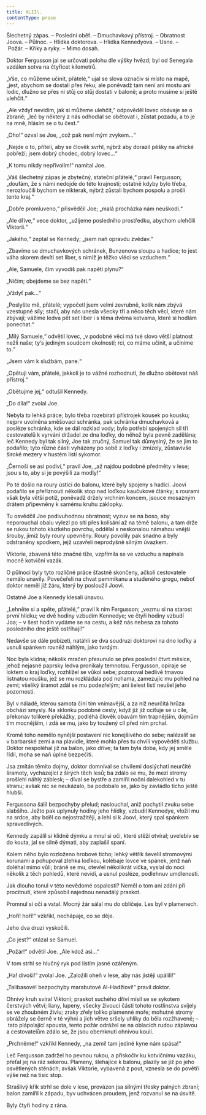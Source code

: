 ```yaml
---
title: XLII\.
contentType: prose
---
```


Šlechetný zápas. – Poslední oběť. – Dmuchavkový přístroj. – Obratnost Joova. – Půlnoc. – Hlídka doktorova. – Hlídka Kennedyova. – Usne. – Požár. – Křiky a ryky. – Mimo dosah.

Doktor Fergusson jal se určovati polohu dle výšky hvězd; byl od Senegala vzdálen sotva na čtyřicet kilometrů.

„Vše, co můžeme učinit, přátelé,“ ujal se slova označiv si místo na mapě, „jest, abychom se dostali přes řeku; ale poněvadž tam není ani mostu ani lodic, dlužno se přes ni stůj co stůj dostati v baloně; a proto musíme si ještě ulehčit.“

„Ale vždyť nevidím, jak si můžeme ulehčit,“ odpověděl lovec obávaje se o zbraně; „leč by některý z nás odhodlal se obětovat i, zůstat pozadu, a to je na mně, hlásím se o tu čest.“

„Oho!“ ozval se Joe, „což pak není mým zvykem…“

„Nejde o to, příteli, aby se člověk svrhl, nýbrž aby dorazil pěšky na africké pobřeží; jsem dobrý chodec, dobrý lovec…“

„K tomu nikdy nepřivolím!“ namítal Joe.

„Váš šlechetný zápas je zbytečný, stateční přátelé,“ pravil Fergusson; „doufám, že s námi nedojde do této krajnosti; ostatně kdyby bylo třeba, nerozloučili bychom se nikterak, nýbrž zůstali bychom pospolu a prošli tento kraj.“

„Dobře promluveno,“ přisvědčil Joe; „malá procházka nám neuškodí.“

„Ale dříve,“ vece doktor, „užijeme posledního prostředku, abychom ulehčili Viktorii.“

„Jakého,“ zeptal se Kennedy; „jsem naň opravdu zvědav.“

„Zbavíme se dmuchavkových schránek, Bunzenova sloupu a hadice; to jest váha skorem devíti set liber, s nimiž je těžko vléci se vzduchem.“

„Ale, Samuele, čím vyvodíš pak napětí plynu?“

„Ničím; obejdeme se bez napětí.“

„Vždyť pak…“

„Poslyšte mě, přátelé; vypočetl jsem velmi zevrubně, kolik nám zbývá vzestupné síly; stačí, aby nás unesla všecky tři a něco těch věcí, které nám zbývají; vážíme ledva pět set liber i s těma dvěma kotvama, které si hodlám ponechat.“

„Milý Samuele,“ odvětil lovec, „v podobné věci má tvé slovo větší platnost nežli naše; ty‘s jediným soudcem okolností; rci, co máme učinit, a učiníme to.“

„Jsem vám k službám, pane.“

„Opětuji vám, přátelé, jakkoli je to vážné rozhodnutí, že dlužno obětovat náš přístroj.“

„Obětujme jej,“ odtušil Kennedy.

„Do díla!“ zvolal Joe.

Nebyla to lehká práce; bylo třeba rozebírati přístrojek kousek po kousku; nejprv uvolněna směšovací schránka, pak schránka dmuchavková a posléze schránka, kde se dál rozklad vody; bylo potřebí spojených sil tří cestovatelů k vyrvání držadel ze dna loďky, do něhož byla pevně zadělána; leč Kennedy byl tak silný, Joe tak zručný, Samuel tak důmyslný, že se jim to podařilo; tyto různé části vyházeny po sobě z loďky i zmizely, zůstavivše široké mezery v hustém listí sykomor.

„Černoši se asi podiví,“ pravil Joe, „až najdou podobné předměty v lese; jsou s to, aby si je povýšili za modly!“

Po té došlo na roury ústící do balonu, které byly spojeny s hadicí. Joovi podařilo se přeříznouti několik stop nad loďkou kaučukové články; s rourami však byla větší potíž, poněvadž držely vrchním koncem, jsouce mosazným drátem připevněny k samému kruhu záklopky.

Tu osvědčil Joe podivuhodnou obratnost; vyzuv se na boso, aby neporouchal obalu vylezl po síti přes kolísání až na témě balonu, a tam drže se rukou tohoto kluzkého povrchu, oddělal s neskonalou námahou vnější šrouby, jimiž byly roury upevněny. Roury povolily pak snadno a byly odstraněny spodkem, jejž uzavřeli neprodyšně silným úvazkem.

Viktorie, zbavená této značné tíže, vzpřímila se ve vzduchu a napínala mocně kotviční vazák.

O půlnoci byly tyto rozličné práce šťastně skončeny, ačkoli cestovatele nemálo unavily. Povečeřeli na chvat pemmikanu a studeného grogu, neboť doktor neměl již žáru, který by posloužil Joovi.

Ostatně Joe a Kennedy klesali únavou.

„Lehněte si a spěte, přátelé,“ pravil k nim Fergusson; „vezmu si na starost první hlídku; ve dvě hodiny vzbudím Kennedye; ve čtyři hodiny vzbudí Joa; – v šest hodin vydáme se na cestu, a kéž nás nebesa za tohoto posledního dne ještě ostříhají!“

Nedavše se dále pobízeti, natáhli se dva soudruzi doktorovi na dno loďky a usnuli spánkem rovněž náhlým, jako tvrdým.

Noc byla klidna; několik mračen přesunulo se přes poslední čtvrt měsíce, jehož nejasné paprsky ledva pronikaly temnotou. Fergusson, opíraje se loktem o kraj loďky, rozhlížel se vůkol sebe; pozoroval bedlivě tmavou listnatou roušku, jež se mu rozkládala pod nohama, zamezujíc mu pohled na zemi; všeliký šramot zdál se mu podezřelým; ani šelest listí neušel jeho pozornosti.

Byl v náladě, kterou samota činí tím vnímavější, a za níž neurčitá hrůza obchází smysly. Na sklonku podobné cesty, když již již ociťuje se u cíle, překonav tolikeré překážky, podléhá člověk obavám tím trapnějším, dojmům tím mocnějším, i zdá se mu, jako by toužený cíl před ním prchal.

Kromě toho nemělo nynější postavení nic konejšivého do sebe; nalézaliť se v barbarské zemi a na plavidle, které mohlo přes tu chvíli vypověděti službu. Doktor nespoléhal již na balon, jako dříve; ta tam byla doba, kdy jej směle řídil, moha se naň úplné bezpečiti.

Jsa zmítán těmito dojmy, doktor domníval se chvílemi doslýchati neurčité šramoty, vycházející z širých těch lesů; ba zdálo se mu, že mezi stromy prošlehl náhlý záblesk; – díval se bystře a zamířil noční dalekohled v tu stranu; avšak nic se neukázalo, ba podobalo se, jako by zavládlo ticho ještě hlubší.

Fergussona šálil bezpochyby přelud; naslouchal, aniž pochytil zvuku sebe slabšího. Ježto pak uplynuly hodiny jeho hlídky, vzbudil Kennedye, vložil mu na srdce, aby bděl co nejostražitěji, a lehl si k Joovi, který spal spánkem spravedlivých.

Kennedy zapálil si klidně dýmku a mnul si oči, které stěží otvíral; uvelebiv se do kouta, jal se silně dýmati, aby zaplašil spaní.

Kolem něho bylo rozloženo hrobové ticho; lehký větřík ševelil stromovými korunami a pohupoval zlehka loďkou, kolébaje lovce ve spánek, jenž naň doléhal mimo vůli; bráně se mu, otevřel několikrát víčka, vyslal do noci několik z těch pohledů, které nevidí, a usnul posléze, podlehnuv umdlenosti.

Jak dlouho tonul v této nevědomé ospalosti? Neměl o tom ani zdání při procitnutí, které způsobil najednou nenadálý praskot.

Promnul si oči a vstal. Mocný žár sálal mu do obličeje. Les byl v plamenech.

„Hoří! hoří!“ vzkřikl, nechápaje, co se děje.

Jeho dva druzi vyskočili.

„Co jest?“ otázal se Samuel.

„Požár!“ odvětil Joe. „Ale kdož asi…“

V tom strhl se hlučný ryk pod listím jasné ozářeným.

„Ha! divoši!“ zvolal Joe. „Založili oheň v lese, aby nás jistěji upálili!“

„Talibasové! bezpochyby marabutové Al-Hadžiovi!“ pravil doktor.

Ohnivý kruh svíral Viktorii; praskot suchého dříví mísil se se sykotem čerstvých větví; liany, lupeny, všecky živoucí části tohoto rostlinstva svíjely se ve zhoubném živlu; zraky zřely toliko plamenné moře; mohutné stromy obrážely se černě v té výhni a jich větve sršely uhlíky do běla rozžhavené; – tato plápolající spousta, tento požár odrážel se na oblacích rudou záplavou a cestovatelům zdálo se, že jsou obemknuti ohnivou koulí.

„Prchněme!“ vzkřikl Kennedy, „na zemi! tam jediné kyne nám spása!“

Leč Fergusson zadržel ho pevnou rukou, a přiskočiv ku kotvičnímu vazáku, přeťal jej na ráz sekerou. Plameny, šlehajíce k balonu, plazily se již po jeho osvětlených stěnách; avšak Viktorie, vybavená z pout, vznesla se do povětří výše než na tisíc stop.

Strašlivý křik strhl se dole v lese, provázen jsa silnými třesky palných zbraní; balon zamířil k západu, byv uchvácen proudem, jenž rozvanul se na úsvitě.

Byly čtyři hodiny z rána.
